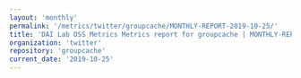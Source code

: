 ```yaml
---
layout: 'monthly'
permalink: '/metrics/twitter/groupcache/MONTHLY-REPORT-2019-10-25/'
title: 'DAI Lab OSS Metrics Metrics report for groupcache | MONTHLY-REPORT-2019-10-25'
organization: 'twitter'
repository: 'groupcache'
current_date: '2019-10-25'
---
```

